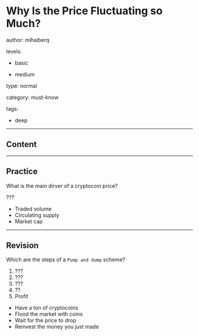 # Why Is the Price Fluctuating so Much?
author: mihaiberq

levels:

  - basic

  - medium

type: normal

category: must-know

tags:

  - deep

---
## Content



---
## Practice

What is the main dirver of a cryptocoin price?

???

* Traded volume
* Circulating supply
* Market cap

---
## Revision

Which are the steps of a `Pump and dump` scheme?

1. ???
2. ???
3. ???
4. ??
5. Profit

* Have a ton of cryptocoins
* Flood the market with coins
* Wait for the price to drop
* Reinvest the money you just made

